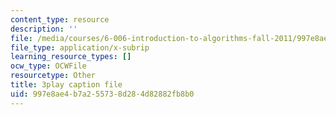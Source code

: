 ```yaml
---
content_type: resource
description: ''
file: /media/courses/6-006-introduction-to-algorithms-fall-2011/997e8ae4b7a255738d284d82882fb8b0_t5Wxk96QjUk.vtt
file_type: application/x-subrip
learning_resource_types: []
ocw_type: OCWFile
resourcetype: Other
title: 3play caption file
uid: 997e8ae4-b7a2-5573-8d28-4d82882fb8b0
---
```

